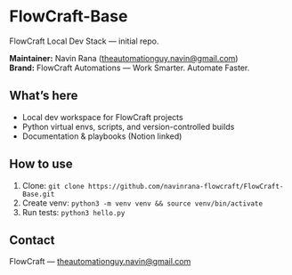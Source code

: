 # FlowCraft-Base

FlowCraft Local Dev Stack — initial repo.

**Maintainer:** Navin Rana (theautomationguy.navin@gmail.com)  
**Brand:** FlowCraft Automations — Work Smarter. Automate Faster.

## What’s here
- Local dev workspace for FlowCraft projects
- Python virtual envs, scripts, and version-controlled builds
- Documentation & playbooks (Notion linked)

## How to use
1. Clone: `git clone https://github.com/navinrana-flowcraft/FlowCraft-Base.git`
2. Create venv: `python3 -m venv venv && source venv/bin/activate`
3. Run tests: `python3 hello.py`

## Contact
FlowCraft — theautomationguy.navin@gmail.com
